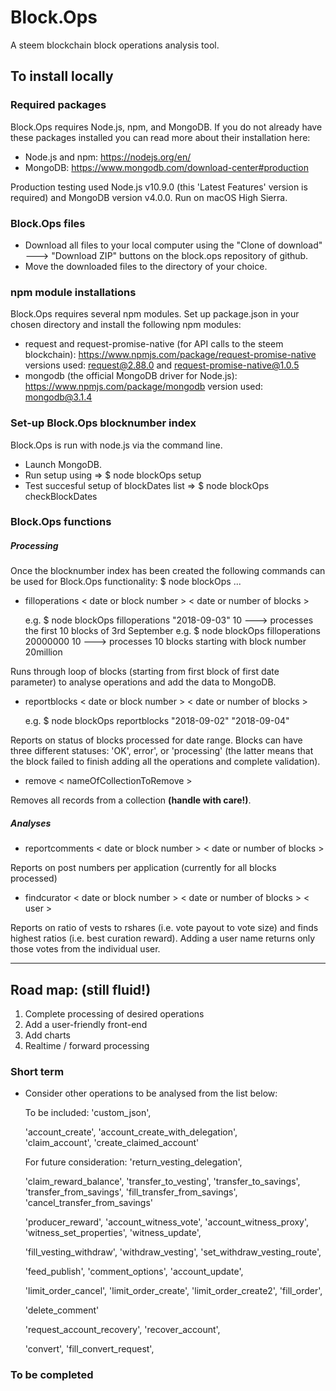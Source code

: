 # Block.Ops
A steem blockchain block operations analysis tool.

## To install locally

### Required packages
Block.Ops requires Node.js, npm, and MongoDB. If you do not already have these packages installed you can read more about their installation here:
* Node.js and npm: https://nodejs.org/en/
* MongoDB: https://www.mongodb.com/download-center#production

Production testing used Node.js v10.9.0 (this 'Latest Features' version is required) and MongoDB version v4.0.0. Run on macOS High Sierra.

### Block.Ops files
* Download all files to your local computer using the "Clone of download" ---> "Download ZIP" buttons on the block.ops repository of github. 
* Move the downloaded files to the directory of your choice.

### npm module installations
Block.Ops requires several npm modules. Set up package.json in your chosen directory and install the following npm modules: 
* request and request-promise-native (for API calls to the steem blockchain): 
https://www.npmjs.com/package/request-promise-native
versions used: request@2.88.0 and request-promise-native@1.0.5
* mongodb (the official MongoDB driver for Node.js):
https://www.npmjs.com/package/mongodb
version used: mongodb@3.1.4

### Set-up Block.Ops blocknumber index
Block.Ops is run with node.js via the command line. 
* Launch MongoDB.
* Run setup using => $ node blockOps setup
* Test succesful setup of blockDates list => $ node blockOps checkBlockDates

### Block.Ops functions

##### Processing

Once the blocknumber index has been created the following commands can be used for Block.Ops functionality:
$ node blockOps ...

* filloperations < date or block number > < date or number of blocks > 

  e.g. $ node blockOps filloperations "2018-09-03" 10   --->   processes the first 10 blocks of 3rd September
  e.g. $ node blockOps filloperations 20000000 10   --->   processes 10 blocks starting with block number 20million
  
Runs through loop of blocks (starting from first block of first date parameter) to analyse operations and add the data to MongoDB.
  
* reportblocks < date or block number > < date or number of blocks > 
  
  e.g. $ node blockOps reportblocks "2018-09-02" "2018-09-04"
  
Reports on status of blocks processed for date range. Blocks can have three different statuses: 'OK', error', or 'processing' (the latter means that the block failed to finish adding all the operations and complete validation).

* remove < nameOfCollectionToRemove >
  
Removes all records from a collection **(handle with care!)**.


##### Analyses

* reportcomments < date or block number > < date or number of blocks >  
  
Reports on post numbers per application (currently for all blocks processed)
  
* findcurator < date or block number > < date or number of blocks > < user >
  
Reports on ratio of vests to rshares (i.e. vote payout to vote size) and finds highest ratios (i.e. best curation reward).
Adding a user name returns only those votes from the individual user.

----------------------------------------------

## Road map: (still fluid!)

1) Complete processing of desired operations
2) Add a user-friendly front-end
3) Add charts
4) Realtime / forward processing


### Short term
* Consider other operations to be analysed from the list below:
  
  To be included:
  'custom_json',
 
  'account_create',
  'account_create_with_delegation',  
  'claim_account',
  'create_claimed_account'
  
  
  For future consideration:
  'return_vesting_delegation',
 
  'claim_reward_balance',
  'transfer_to_vesting',
  'transfer_to_savings',
  'transfer_from_savings',
  'fill_transfer_from_savings',
  'cancel_transfer_from_savings'
  
  'producer_reward',
  'account_witness_vote',
  'account_witness_proxy',
  'witness_set_properties',
  'witness_update',
  
  'fill_vesting_withdraw',
  'withdraw_vesting',
  'set_withdraw_vesting_route',
  
  'feed_publish',
  'comment_options',
  'account_update',
  
  'limit_order_cancel',
  'limit_order_create',
  'limit_order_create2',
  'fill_order',
  
  'delete_comment'
  
  'request_account_recovery',
  'recover_account',
  
   'convert',
   'fill_convert_request',
  

### To be completed
